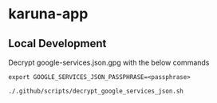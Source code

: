 # karuna-app

## Local Development

Decrypt google-services.json.gpg with the below commands
```
export GOOGLE_SERVICES_JSON_PASSPHRASE=<passphrase>

./.github/scripts/decrypt_google_services_json.sh  
```



